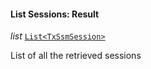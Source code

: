 

#### List Sessions: Result  
  
<article>

*list* [`List<TxSsmSession>`](#txssmsession) 

List of all the retrieved sessions

</article>

